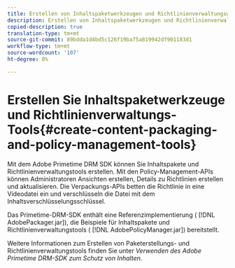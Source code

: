 ```yaml
---
title: Erstellen von Inhaltspaketwerkzeugen und Richtlinienverwaltungswerkzeugen
description: Erstellen von Inhaltspaketwerkzeugen und Richtlinienverwaltungswerkzeugen
copied-description: true
translation-type: tm+mt
source-git-commit: 89bdda1d4bd5c126f19ba75a819942df901183d1
workflow-type: tm+mt
source-wordcount: '107'
ht-degree: 0%

---
```



# Erstellen Sie Inhaltspaketwerkzeuge und Richtlinienverwaltungs-Tools{#create-content-packaging-and-policy-management-tools}

Mit dem Adobe Primetime DRM SDK können Sie Inhaltspakete und Richtlinienverwaltungstools erstellen. Mit den Policy-Management-APIs können Administratoren Ansichten erstellen, Details zu Richtlinien erstellen und aktualisieren. Die Verpackungs-APIs betten die Richtlinie in eine Videodatei ein und verschlüsseln die Datei mit dem Inhaltsverschlüsselungsschlüssel.

Das Primetime-DRM-SDK enthält eine Referenzimplementierung ( [!DNL AdobePackager.jar]), die Beispiele für Inhaltspakete und Richtlinienverwaltungstools ( [!DNL AdobePolicyManager.jar]) bereitstellt.

Weitere Informationen zum Erstellen von Paketerstellungs- und Richtlinienverwaltungstools finden Sie unter *Verwenden des Adobe Primetime DRM-SDK zum Schutz von Inhalten*.
